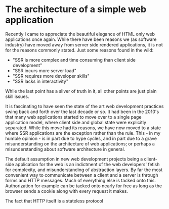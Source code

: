 The architecture of a simple web application
====

Recently I came to appreciate the beautiful elegance of HTML only web applications once again. While there have been reasons we (as software industry) have moved away from server side rendered applications, it is not for the reasons commonly stated. Just some reasons found in the wild:

- "SSR is more complex and time consuming than client side development"
- "SSR incurs more server load"
- "SSR requires more developer skills"
- "SSR lacks in interactivity" 

While the last point has a sliver of truth in it, all other points are just plain skill issues.

It is fascinating to have seen the state of the art web development practices swing back and forth over the last decade or so. It had been in the 2010's that many web applications started to move over to a single page application model, where client side and global state were explicitly separated. While this move had its reasons, we have now moved to a state where SSR applications are the exception rather than the rule. This - in my humble opinion - is in part due to hype cycles, and in part due to a grave misunderstanding on the architecture of web applications; or perhaps a misunderstanding about software architecture in general.

The default assumption in new web development projects being a client-side application for the web is an indictment of the web developers' fetish for complexity, and misunderstanding of abstraction layers. By far the most convenient way to communicate between a client and a server is through forms and HTTP messages. Much of everything else is tacked onto this. Authorization for example can be tacked onto nearly for free as long as the browser sends a cookie along with every request it makes.

The fact that HTTP itself is a stateless protocol 